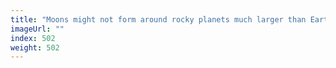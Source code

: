 ```yaml
---
title: "Moons might not form around rocky planets much larger than Earth"
imageUrl: ""
index: 502
weight: 502
---
```

